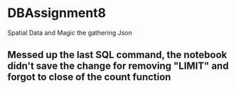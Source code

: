 # DBAssignment8
Spatial Data and Magic the gathering Json


## Messed up the last SQL command, the notebook didn't save the change for removing "LIMIT" and forgot to close of the count function
